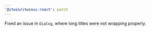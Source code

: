 ```yaml
---
'@itwin/itwinui-react': patch
---
```


Fixed an issue in `Dialog`, where long titles were not wrapping properly.
